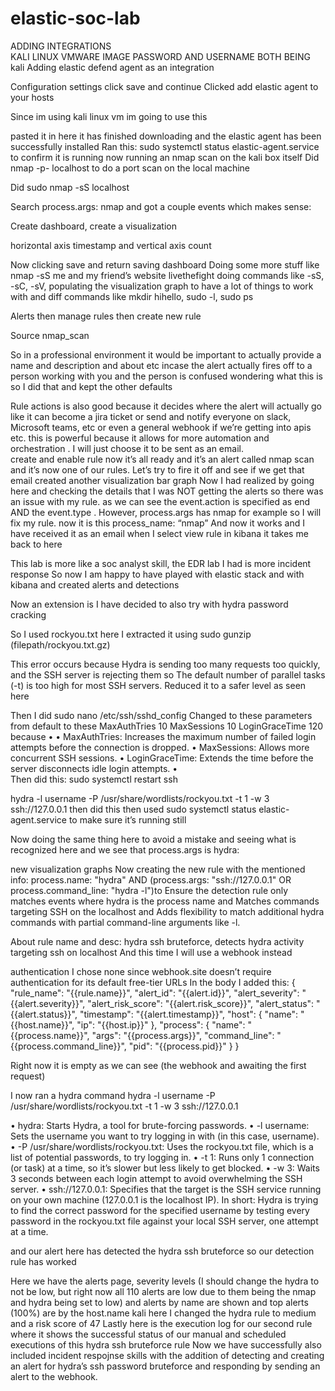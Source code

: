 # elastic-soc-lab

ADDING INTEGRATIONS  
KALI LINUX VMWARE IMAGE PASSWORD AND USERNAME BOTH BEING kali 
Adding elastic defend agent as an integration
 
Configuration settings
 click save and continue 
Clicked add elastic agent to your hosts
 
Since im using kali linux vm im going to use this
 
 pasted it in here  it has finished downloading and the elastic agent has been successfully installed 
Ran this: sudo systemctl status elastic-agent.service to confirm it is running
 now running an nmap scan on the kali box itself 
Did nmap -p- localhost to do a port scan on the local machine 
 
Did sudo nmap -sS localhost  

Search process.args: nmap and got a  couple events which makes sense:
 
Create dashboard, create a visualization 
 
 horizontal axis timestamp and vertical axis count
 
 
Now clicking save and return 
 saving dashboard 
Doing some more stuff like nmap -sS me and my friend’s website livethefight doing commands like -sS, -sC, -sV, populating the visualization graph to have a lot of things to work with and diff commands like mkdir hihello, sudo -l, sudo ps
 
 
Alerts then manage rules then create new rule
 
 
Source nmap_scan
 
So in a professional environment it would be important to actually provide a name and description and about etc incase the alert actually fires off to a person working with you and the person is confused wondering what this is so I did that and kept the other defaults
 
Rule actions is also good because it decides where the alert will actually go like it can become a jira ticket or send and notify everyone on slack, Microsoft teams, etc or even a general webhook if we’re getting into apis etc. this is powerful because it allows for more automation and orchestration . I will just choose it to be sent as an email.  
 create and enable rule  now it’s all ready and it’s an alert called nmap scan and it’s now one of our rules. Let’s try to fire it off and see if we get that email
 created another visualization bar graph
Now I had realized by going here and checking the details that I was NOT getting the alerts so there was an issue with my rule. 
     as we can see the event.action is specified as end AND the event.type . However, process.args has nmap for example so I will fix my rule. 
 now it is this process_name: “nmap”
And now it works
   and I have received it as an email  when I select view rule in kibana it takes me back to here
 

This lab is more like a soc analyst skill, the EDR lab I had is more incident response 
So now I am happy to have played with elastic stack and with kibana and created alerts and detections 

Now an extension is I have decided to also try with hydra password cracking 

 
So I used rockyou.txt here I extracted it using sudo gunzip (filepath/rockyou.txt.gz)
 
This error occurs because Hydra is sending too many requests too quickly, and the SSH server is rejecting them so The default number of parallel tasks (-t) is too high for most SSH servers. Reduced it to a safer level as seen here 

Then I did sudo nano /etc/ssh/sshd_config
Changed to these parameters from default to these
MaxAuthTries 10
MaxSessions 10
LoginGraceTime 120
because
•	•  MaxAuthTries: Increases the maximum number of failed login attempts before the connection is dropped.
•	MaxSessions: Allows more concurrent SSH sessions.
•	LoginGraceTime: Extends the time before the server disconnects idle login attempts.
•  
Then did this: sudo systemctl restart ssh

 
hydra -l username -P /usr/share/wordlists/rockyou.txt -t 1 -w 3 ssh://127.0.0.1 then did this 
then used sudo systemctl status elastic-agent.service to make sure it’s running still 
 
Now doing the same thing here to avoid a mistake and seeing what is recognized here and we see that process.args is hydra: 
  
 new visualization graphs
Now creating the new rule with the mentioned info: process.name: "hydra" AND (process.args: "ssh://127.0.0.1" OR process.command_line: "hydra -l")to  Ensure the detection rule only matches events where hydra is the process name and Matches commands targeting SSH on the localhost and Adds flexibility to match additional hydra commands with partial command-line arguments like -l.
 

About rule name and desc: hydra ssh bruteforce, detects hydra activity targeting ssh on localhost 
And this time I will use a webhook instead 
 
authentication I chose none since webhook.site doesn’t require authentication for its default free-tier URLs
In the body I added this:
{
  "rule_name": "{{rule.name}}",
  "alert_id": "{{alert.id}}",
  "alert_severity": "{{alert.severity}}",
  "alert_risk_score": "{{alert.risk_score}}",
  "alert_status": "{{alert.status}}",
  "timestamp": "{{alert.timestamp}}",
  "host": {
    "name": "{{host.name}}",
    "ip": "{{host.ip}}"
  },
  "process": {
    "name": "{{process.name}}",
    "args": "{{process.args}}",
    "command_line": "{{process.command_line}}",
    "pid": "{{process.pid}}"
  }
}

 
Right now it is empty as we can see (the webhook and awaiting the first request) 
 
I now ran a hydra command 
hydra -l username -P /usr/share/wordlists/rockyou.txt -t 1 -w 3 ssh://127.0.0.1

•	hydra: Starts Hydra, a tool for brute-forcing passwords.
•	-l username: Sets the username you want to try logging in with (in this case, username).
•	-P /usr/share/wordlists/rockyou.txt: Uses the rockyou.txt file, which is a list of potential passwords, to try logging in.
•	-t 1: Runs only 1 connection (or task) at a time, so it’s slower but less likely to get blocked.
•	-w 3: Waits 3 seconds between each login attempt to avoid overwhelming the SSH server.
•	ssh://127.0.0.1: Specifies that the target is the SSH service running on your own machine (127.0.0.1 is the localhost IP).
In short: Hydra is trying to find the correct password for the specified username by testing every password in the rockyou.txt file against your local SSH server, one attempt at a time.

 and our alert here has detected the hydra ssh bruteforce so our detection rule has worked 

 
Here we have the alerts page, severity levels (I should change the hydra to not be low, but right now all 110 alerts are low due to them being the nmap and hydra being set to low) and alerts by name are shown and top alerts (100%) are by the host.name kali
 here I changed the hydra rule to medium and a risk score of 47
Lastly here is the execution log for our second rule where it shows the successful status of our manual and scheduled executions of this hydra ssh bruteforce rule 
Now we have successfully also included incident respojnse skills with the addition of detecting and creating an alert for hydra’s ssh password bruteforce and responding by sending an alert to the webhook. 





